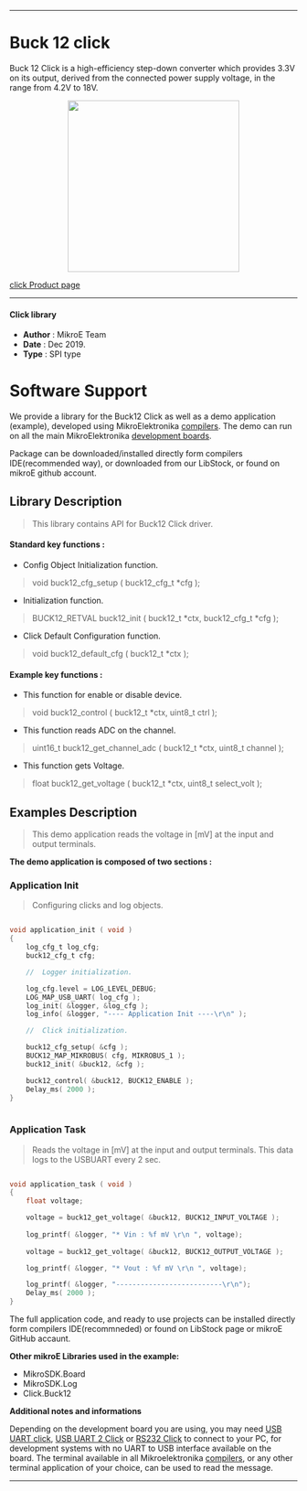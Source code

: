 
---
# Buck 12 click

Buck 12 Click is a high-efficiency step-down converter which provides 3.3V on its output, derived from the connected power supply voltage, in the range from 4.2V to 18V.

<p align="center">
  <img src="https://download.mikroe.com/images/click_for_ide/buck12_click.png" height=300px>
</p>

[click Product page](<https://www.mikroe.com/buck-12-click>)

---


#### Click library 

- **Author**        : MikroE Team
- **Date**          : Dec 2019.
- **Type**          : SPI type


# Software Support

We provide a library for the Buck12 Click 
as well as a demo application (example), developed using MikroElektronika 
[compilers](https://shop.mikroe.com/compilers). 
The demo can run on all the main MikroElektronika [development boards](https://shop.mikroe.com/development-boards).

Package can be downloaded/installed directly form compilers IDE(recommended way), or downloaded from our LibStock, or found on mikroE github account. 

## Library Description

> This library contains API for Buck12 Click driver.

#### Standard key functions :

- Config Object Initialization function.
> void buck12_cfg_setup ( buck12_cfg_t *cfg ); 
 
- Initialization function.
> BUCK12_RETVAL buck12_init ( buck12_t *ctx, buck12_cfg_t *cfg );

- Click Default Configuration function.
> void buck12_default_cfg ( buck12_t *ctx );


#### Example key functions :

- This function for enable or disable device.
> void buck12_control ( buck12_t *ctx, uint8_t ctrl );
 
- This function reads ADC on the channel.
> uint16_t buck12_get_channel_adc ( buck12_t *ctx, uint8_t channel );

- This function gets Voltage.
> float buck12_get_voltage ( buck12_t *ctx, uint8_t select_volt );

## Examples Description

> This demo application reads the voltage in [mV] at the input and output terminals.

**The demo application is composed of two sections :**

### Application Init 

> Configuring clicks and log objects.

```c

void application_init ( void )
{
    log_cfg_t log_cfg;
    buck12_cfg_t cfg;

    //  Logger initialization.

    log_cfg.level = LOG_LEVEL_DEBUG;
    LOG_MAP_USB_UART( log_cfg );
    log_init( &logger, &log_cfg );
    log_info( &logger, "---- Application Init ----\r\n" );

    //  Click initialization.

    buck12_cfg_setup( &cfg );
    BUCK12_MAP_MIKROBUS( cfg, MIKROBUS_1 );
    buck12_init( &buck12, &cfg );

    buck12_control( &buck12, BUCK12_ENABLE );
    Delay_ms( 2000 );
}
  
```

### Application Task

> Reads the voltage in [mV] at the input and output terminals.
> This data logs to the USBUART every 2 sec.

```c

void application_task ( void )
{
    float voltage;

    voltage = buck12_get_voltage( &buck12, BUCK12_INPUT_VOLTAGE );
    
    log_printf( &logger, "* Vin : %f mV \r\n ", voltage);
    
    voltage = buck12_get_voltage( &buck12, BUCK12_OUTPUT_VOLTAGE );

    log_printf( &logger, "* Vout : %f mV \r\n ", voltage);

    log_printf( &logger, "--------------------------\r\n");
    Delay_ms( 2000 );
}

```

The full application code, and ready to use projects can be  installed directly form compilers IDE(recommneded) or found on LibStock page or mikroE GitHub accaunt.

**Other mikroE Libraries used in the example:** 

- MikroSDK.Board
- MikroSDK.Log
- Click.Buck12

**Additional notes and informations**

Depending on the development board you are using, you may need 
[USB UART click](https://shop.mikroe.com/usb-uart-click), 
[USB UART 2 Click](https://shop.mikroe.com/usb-uart-2-click) or 
[RS232 Click](https://shop.mikroe.com/rs232-click) to connect to your PC, for 
development systems with no UART to USB interface available on the board. The 
terminal available in all Mikroelektronika 
[compilers](https://shop.mikroe.com/compilers), or any other terminal application 
of your choice, can be used to read the message.



---
